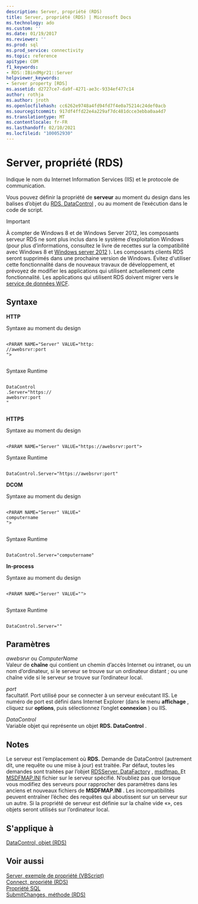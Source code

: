 ```yaml
---
description: Server, propriété (RDS)
title: Server, propriété (RDS) | Microsoft Docs
ms.technology: ado
ms.custom: ''
ms.date: 01/19/2017
ms.reviewer: ''
ms.prod: sql
ms.prod_service: connectivity
ms.topic: reference
apitype: COM
f1_keywords:
- RDS::IBindMgr21::Server
helpviewer_keywords:
- Server property [RDS]
ms.assetid: d2727ce7-da9f-4271-ae3c-9334ef477c14
author: rothja
ms.author: jroth
ms.openlocfilehash: cc6262e9748a4fd94fd7f4e0a75214c24def0acb
ms.sourcegitcommit: 917df4ffd22e4a229af7dc481dcce3ebba0aa4d7
ms.translationtype: MT
ms.contentlocale: fr-FR
ms.lasthandoff: 02/10/2021
ms.locfileid: "100052930"
---
```

# <a name="server-property-rds"></a>Server, propriété (RDS)
Indique le nom du Internet Information Services (IIS) et le protocole de communication.  
  
 Vous pouvez définir la propriété de **serveur** au moment du design dans les balises d’objet du [RDS. DataControl](./datacontrol-object-rds.md) , ou au moment de l’exécution dans le code de script.  
  
> [!IMPORTANT]
>  À compter de Windows 8 et de Windows Server 2012, les composants serveur RDS ne sont plus inclus dans le système d’exploitation Windows (pour plus d’informations, consultez le livre de recettes sur la compatibilité avec Windows 8 et [Windows server 2012](https://www.microsoft.com/download/details.aspx?id=27416) ). Les composants clients RDS seront supprimés dans une prochaine version de Windows. Évitez d'utiliser cette fonctionnalité dans de nouveaux travaux de développement, et prévoyez de modifier les applications qui utilisent actuellement cette fonctionnalité. Les applications qui utilisent RDS doivent migrer vers le [service de données WCF](/dotnet/framework/wcf/).  
  
## <a name="syntax"></a>Syntaxe  
 **HTTP**  
  
 Syntaxe au moment du design  
  
```  
  
<PARAM NAME="Server" VALUE="http:  
//awebsrvr:port  
">  
  
```  
  
 Syntaxe Runtime  
  
```  
  
DataControl  
.Server="https://  
awebsrvr:port  
"  
  
```  
  
 **HTTPS**  
  
 Syntaxe au moment du design  
  
```  
  
<PARAM NAME="Server" VALUE="https://awebsrvr:port">  
```  
  
 Syntaxe Runtime  
  
```  
  
DataControl.Server="https://awebsrvr:port"  
```  
  
 **DCOM**  
  
 Syntaxe au moment du design  
  
```  
  
<PARAM NAME="Server" VALUE="  
computername  
">  
  
```  
  
 Syntaxe Runtime  
  
```  
  
DataControl.Server="computername"  
```  
  
 **In-process**  
  
 Syntaxe au moment du design  
  
```  
  
<PARAM NAME="Server" VALUE="">  
  
```  
  
 Syntaxe Runtime  
  
```  
  
DataControl.Server=""  
```  
  
## <a name="parameters"></a>Paramètres  
 *awebsrvr* ou *ComputerName*  
 Valeur de **chaîne** qui contient un chemin d’accès Internet ou intranet, ou un nom d’ordinateur, si le serveur se trouve sur un ordinateur distant ; ou une chaîne vide si le serveur se trouve sur l’ordinateur local.  
  
 *port*  
 facultatif. Port utilisé pour se connecter à un serveur exécutant IIS. Le numéro de port est défini dans Internet Explorer (dans le menu **affichage** , cliquez sur **options**, puis sélectionnez l’onglet **connexion** ) ou IIS.  
  
 *DataControl*  
 Variable objet qui représente un objet **RDS. DataControl** .  
  
## <a name="remarks"></a>Notes  
 Le serveur est l’emplacement où **RDS.** Demande de DataControl (autrement dit, une requête ou une mise à jour) est traitée. Par défaut, toutes les demandes sont traitées par l’objet [RDSServer. DataFactory](./datafactory-object-rdsserver.md) , [msdfmap. ](../../guide/remote-data-service/datafactory-customization.md) Et [MSDFMAP.INI](../../guide/remote-data-service/understanding-the-customization-file.md) fichier sur le serveur spécifié. N’oubliez pas que lorsque vous modifiez des serveurs pour rapprocher des paramètres dans les anciens et nouveaux fichiers de **MSDFMAP.INI** . Les incompatibilités peuvent entraîner l’échec des requêtes qui aboutissent sur un serveur sur un autre. Si la propriété de serveur est définie sur la chaîne vide «», ces objets seront utilisés sur l’ordinateur local.  
  
## <a name="applies-to"></a>S'applique à  
 [DataControl, objet (RDS)](./datacontrol-object-rds.md)  
  
## <a name="see-also"></a>Voir aussi  
 [Server, exemple de propriété (VBScript)](./server-property-example-vbscript.md)   
 [Connect, propriété (RDS)](./connect-property-rds.md)   
 [Propriété SQL](./sql-property.md)   
 [SubmitChanges, méthode (RDS)](./submitchanges-method-rds.md)